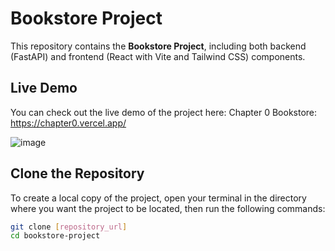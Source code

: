 # Bookstore Project

This repository contains the **Bookstore Project**, including both backend (FastAPI) and frontend (React with Vite and Tailwind CSS) components.

## Live Demo

You can check out the live demo of the project here:
Chapter 0 Bookstore: https://chapter0.vercel.app/

![image](https://github.com/user-attachments/assets/9be3d525-73f1-44fd-94e4-90d212377ea2)



## Clone the Repository

To create a local copy of the project, open your terminal in the directory where you want the project to be located, then run the following commands:

```bash
git clone [repository_url]
cd bookstore-project

